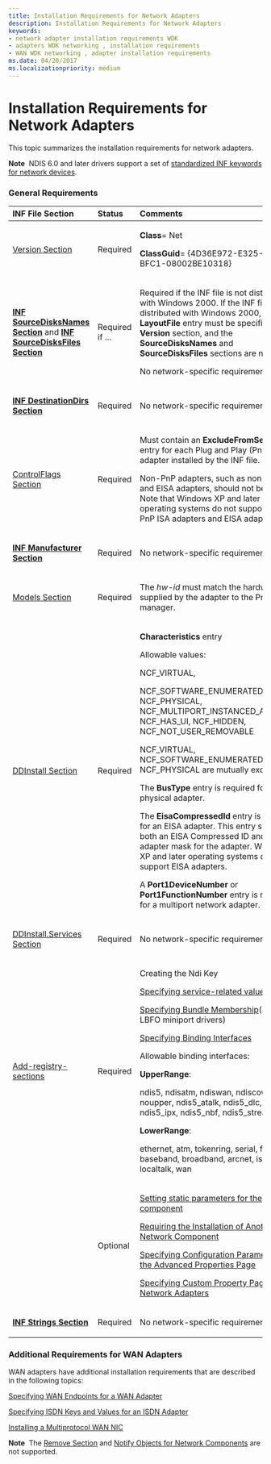 ```yaml
---
title: Installation Requirements for Network Adapters
description: Installation Requirements for Network Adapters
keywords:
- network adapter installation requirements WDK
- adapters WDK networking , installation requirements
- WAN WDK networking , adapter installation requirements
ms.date: 04/20/2017
ms.localizationpriority: medium
---
```


# Installation Requirements for Network Adapters





This topic summarizes the installation requirements for network adapters.

**Note**  NDIS 6.0 and later drivers support a set of [standardized INF keywords for network devices](standardized-inf-keywords-for-network-devices.md).

 

### General Requirements

<table>
<colgroup>
<col width="33%" />
<col width="33%" />
<col width="33%" />
</colgroup>
<thead>
<tr class="header">
<th align="left">INF File Section</th>
<th align="left">Status</th>
<th align="left">Comments</th>
</tr>
</thead>
<tbody>
<tr class="odd">
<td align="left"><p><a href="version-section-in-a-network-inf-file.md" data-raw-source="[Version Section](version-section-in-a-network-inf-file.md)">Version Section</a></p></td>
<td align="left"><p>Required</p></td>
<td align="left"><p><strong>Class</strong>= Net</p>
<p><strong>ClassGuid</strong>= {4D36E972-E325-11CE-BFC1-08002BE10318}</p></td>
</tr>
<tr class="even">
<td align="left"><p><a href="/windows-hardware/drivers/install/inf-sourcedisksnames-section" data-raw-source="[&lt;strong&gt;INF SourceDisksNames Section&lt;/strong&gt;](../install/inf-sourcedisksnames-section.md)"><strong>INF SourceDisksNames Section</strong></a> and <a href="/windows-hardware/drivers/install/inf-sourcedisksfiles-section" data-raw-source="[&lt;strong&gt;INF SourceDisksFiles Section&lt;/strong&gt;](../install/inf-sourcedisksfiles-section.md)"><strong>INF SourceDisksFiles Section</strong></a></p></td>
<td align="left"><p>Required if ...</p></td>
<td align="left"><p>Required if the INF file is not distributed with Windows 2000. If the INF file is distributed with Windows 2000, a <strong>LayoutFile</strong> entry must be specified in the <strong>Version</strong> section, and the <strong>SourceDisksNames</strong> and <strong>SourceDisksFiles</strong> sections are not used.</p>
<p>No network-specific requirements.</p></td>
</tr>
<tr class="odd">
<td align="left"><p><a href="/windows-hardware/drivers/install/inf-destinationdirs-section" data-raw-source="[&lt;strong&gt;INF DestinationDirs Section&lt;/strong&gt;](../install/inf-destinationdirs-section.md)"><strong>INF DestinationDirs Section</strong></a></p></td>
<td align="left"><p>Required</p></td>
<td align="left"><p>No network-specific requirements.</p></td>
</tr>
<tr class="even">
<td align="left"><p><a href="controlflags-section-in-a-network-inf-file.md" data-raw-source="[ControlFlags Section](controlflags-section-in-a-network-inf-file.md)">ControlFlags Section</a></p></td>
<td align="left"><p>Required</p></td>
<td align="left"><p>Must contain an <strong>ExcludeFromSelect</strong> entry for each Plug and Play (PnP) adapter installed by the INF file.</p>
<p>Non-PnP adapters, such as non-PnP ISA and EISA adapters, should not be listed. Note that Windows XP and later operating systems do not support non-PnP ISA adapters and EISA adapters.</p></td>
</tr>
<tr class="odd">
<td align="left"><p><a href="/windows-hardware/drivers/install/inf-manufacturer-section" data-raw-source="[&lt;strong&gt;INF Manufacturer Section&lt;/strong&gt;](../install/inf-manufacturer-section.md)"><strong>INF Manufacturer Section</strong></a></p></td>
<td align="left"><p>Required</p></td>
<td align="left"><p>No network-specific requirements.</p></td>
</tr>
<tr class="even">
<td align="left"><p><a href="models-section-in-a-network-inf-file.md" data-raw-source="[Models Section](models-section-in-a-network-inf-file.md)">Models Section</a></p></td>
<td align="left"><p>Required</p></td>
<td align="left"><p>The <em>hw-id</em> must match the hardware ID supplied by the adapter to the PnP manager.</p></td>
</tr>
<tr class="odd">
<td align="left"><p><a href="ddinstall-section-in-a-network-inf-file.md" data-raw-source="[DDInstall Section](ddinstall-section-in-a-network-inf-file.md)">DDInstall Section</a></p></td>
<td align="left"><p>Required</p></td>
<td align="left"><p><strong>Characteristics</strong> entry</p>
<p>Allowable values:</p>
<p>NCF_VIRTUAL,</p>
<p>NCF_SOFTWARE_ENUMERATED, NCF_PHYSICAL, NCF_MULTIPORT_INSTANCED_ADAPTER, NCF_HAS_UI, NCF_HIDDEN, NCF_NOT_USER_REMOVABLE</p>
<p>NCF_VIRTUAL, NCF_SOFTWARE_ENUMERATED, and NCF_PHYSICAL are mutually exclusive.</p>
<p>The <strong>BusType</strong> entry is required for a physical adapter.</p>
<p>The <strong>EisaCompressedId</strong> entry is required for an EISA adapter. This entry specifies both an EISA Compressed ID and an adapter mask for the adapter. Windows XP and later operating systems do not support EISA adapters.</p>
<p>A <strong>Port1DeviceNumber</strong> or <strong>Port1FunctionNumber</strong> entry is required for a multiport network adapter.</p></td>
</tr>
<tr class="even">
<td align="left"><p><a href="ddinstall-services-section-in-a-network-inf-file.md" data-raw-source="[DDInstall.Services Section](ddinstall-services-section-in-a-network-inf-file.md)">DDInstall.Services Section</a></p></td>
<td align="left"><p>Required</p></td>
<td align="left"><p>No network-specific requirements.</p></td>
</tr>
<tr class="odd">
<td align="left"><p><a href="add-registry-sections-in-a-network-inf-file.md" data-raw-source="[Add-registry-sections](add-registry-sections-in-a-network-inf-file.md)">Add-registry-sections</a></p></td>
<td align="left"><p>Required</p></td>
<td align="left"><p>Creating the Ndi Key</p>
<p><a href="adding-service-related-values-to-the-ndi-key.md" data-raw-source="[Specifying service-related values](adding-service-related-values-to-the-ndi-key.md)">Specifying service-related values</a></p>
<p><a href="specifying-bundle-membership.md" data-raw-source="[Specifying Bundle Membership](specifying-bundle-membership.md)">Specifying Bundle Membership</a>(only for LBFO miniport drivers)</p>
<p><a href="specifying-binding-interfaces.md" data-raw-source="[Specifying Binding Interfaces](specifying-binding-interfaces.md)">Specifying Binding Interfaces</a></p>
<p>Allowable binding interfaces:</p>
<p><strong>UpperRange</strong>:</p>
<p>ndis5, ndisatm, ndiswan, ndiscowan, noupper, ndis5_atalk, ndis5_dlc, ndis5_ip, ndis5_ipx, ndis5_nbf, ndis5_streams</p>
<p><strong>LowerRange</strong>:</p>
<p>ethernet, atm, tokenring, serial, fddi, baseband, broadband, arcnet, isdn, localtalk, wan</p></td>
</tr>
<tr class="even">
<td align="left"></td>
<td align="left"><p>Optional</p></td>
<td align="left"><p><a href="setting-static-parameters.md" data-raw-source="[Setting static parameters for the component](setting-static-parameters.md)">Setting static parameters for the component</a></p>
<p><a href="requiring-the-installation-of-another-network-component.md" data-raw-source="[Requiring the Installation of Another Network Component](requiring-the-installation-of-another-network-component.md)">Requiring the Installation of Another Network Component</a></p>
<p><a href="specifying-configuration-parameters-for-the-advanced-properties-page.md" data-raw-source="[Specifying Configuration Parameters for the Advanced Properties Page](specifying-configuration-parameters-for-the-advanced-properties-page.md)">Specifying Configuration Parameters for the Advanced Properties Page</a></p>
<p><a href="specifying-custom-property-pages-for-network-adapters.md" data-raw-source="[Specifying Custom Property Pages for Network Adapters](specifying-custom-property-pages-for-network-adapters.md)">Specifying Custom Property Pages for Network Adapters</a></p></td>
</tr>
<tr class="odd">
<td align="left"><p><a href="/windows-hardware/drivers/install/inf-strings-section" data-raw-source="[&lt;strong&gt;INF Strings Section&lt;/strong&gt;](../install/inf-strings-section.md)"><strong>INF Strings Section</strong></a></p></td>
<td align="left"><p>Required</p></td>
<td align="left"><p>No network-specific requirements.</p></td>
</tr>
</tbody>
</table>

 

### Additional Requirements for WAN Adapters

WAN adapters have additional installation requirements that are described in the following topics:

[Specifying WAN Endpoints for a WAN Adapter](specifying-wan-endpoints-for-a-wan-adapter.md)

[Specifying ISDN Keys and Values for an ISDN Adapter](specifying-isdn-keys-and-values-for-an-isdn-adapter.md)

[Installing a Multiprotocol WAN NIC](installing-a-multiprotocol-wan-nic.md)

**Note**  The [Remove Section](remove-section-in-a-network-inf-file.md) and [Notify Objects for Network Components](notify-objects-for-network-components.md) are not supported.

 

